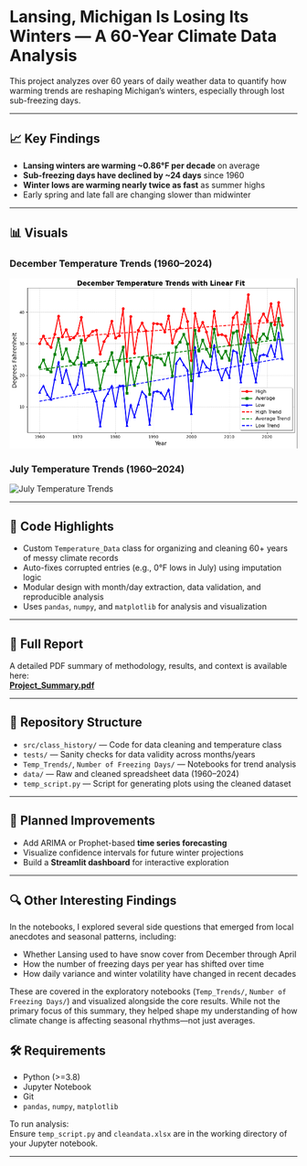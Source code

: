 # Lansing, Michigan Is Losing Its Winters — A 60-Year Climate Data Analysis

This project analyzes over 60 years of daily weather data to quantify how warming trends are reshaping Michigan’s winters, especially through lost sub-freezing days.

---

## 📈 Key Findings

- **Lansing winters are warming ~0.86°F per decade** on average  
- **Sub-freezing days have declined by ~24 days** since 1960  
- **Winter lows are warming nearly twice as fast** as summer highs  
- Early spring and late fall are changing slower than midwinter  

---

## 📊 Visuals

### December Temperature Trends (1960–2024)
![December Temperature Trends](Temp_Trends/dec.png)

### July Temperature Trends (1960–2024)
![July Temperature Trends](plots/july_trend.png)

---

## 🧠 Code Highlights

- Custom `Temperature_Data` class for organizing and cleaning 60+ years of messy climate records  
- Auto-fixes corrupted entries (e.g., 0°F lows in July) using imputation logic  
- Modular design with month/day extraction, data validation, and reproducible analysis  
- Uses `pandas`, `numpy`, and `matplotlib` for analysis and visualization

---

## 📄 Full Report

A detailed PDF summary of methodology, results, and context is available here:  
[**Project_Summary.pdf**](Project_Summary.pdf)

---

## 📁 Repository Structure

- `src/class_history/` — Code for data cleaning and temperature class  
- `tests/` — Sanity checks for data validity across months/years  
- `Temp_Trends/`, `Number of Freezing Days/` — Notebooks for trend analysis  
- `data/` — Raw and cleaned spreadsheet data (1960–2024)  
- `temp_script.py` — Script for generating plots using the cleaned dataset  

---

## 🔮 Planned Improvements

- Add ARIMA or Prophet-based **time series forecasting**  
- Visualize confidence intervals for future winter projections  
- Build a **Streamlit dashboard** for interactive exploration

---
## 🔍 Other Interesting Findings

In the notebooks, I explored several side questions that emerged from local anecdotes and seasonal patterns, including:

- Whether Lansing used to have snow cover from December through April
- How the number of freezing days per year has shifted over time
- How daily variance and winter volatility have changed in recent decades

These are covered in the exploratory notebooks (`Temp_Trends/`, `Number of Freezing Days/`) and visualized alongside the core results. While not the primary focus of this summary, they helped shape my understanding of how climate change is affecting seasonal rhythms—not just averages.



## 🛠 Requirements

- Python (>=3.8)  
- Jupyter Notebook  
- Git  
- `pandas`, `numpy`, `matplotlib`  

To run analysis:  
Ensure `temp_script.py` and `cleandata.xlsx` are in the working directory of your Jupyter notebook.

---

